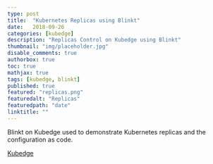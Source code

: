 ```yaml
---
type: post
title:  "Kubernetes Replicas using Blinkt"
date:   2018-09-26
categories: [kubedge]
description: "Replicas Control on Kubedge using Blinkt"
thumbnail: "img/placeholder.jpg"
disable_comments: true
authorbox: true
toc: true
mathjax: true
tags: [kubedge, blinkt]
published: true
featured: "replicas.png"
featuredalt: "Replicas"
featuredpath: "date"
linktitle: ""
---
```


Blinkt on Kubedge used to demonstrate Kubernetes replicas and the configuration as code.

[Kubedge](https://kubedge.cloud/pi_cluster/applications/children/kubesim_blinkt/)

